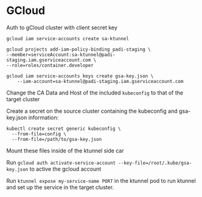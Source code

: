 # GCloud

Auth to gCloud cluster with client secret key

```
gcloud iam service-accounts create sa-ktunnel

gcloud projects add-iam-policy-binding padi-staging \
--member=serviceAccount:sa-ktunnel@padi-staging.iam.gserviceaccount.com \
--role=roles/container.developer

gcloud iam service-accounts keys create gsa-key.json \
    --iam-account=sa-ktunnel@padi-staging.iam.gserviceaccount.com
```

Change the CA Data and Host of the included `kubeconfig` to that of the target cluster

Create a secret on the source cluster containing the kubeconfig and gsa-key.json information:

```
kubectl create secret generic kubeconfig \
  --from-file=config \
  --from-file=/path/to/gsa-key.json
```

Mount these files inside of the ktunnel side car

Run `gcloud auth activate-service-account --key-file=/root/.kube/gsa-key.json` to active the gcloud account

Run `ktunnel expose my-service-name PORT` in the ktunnel pod to run ktunnel and set up the service in the target cluster.
